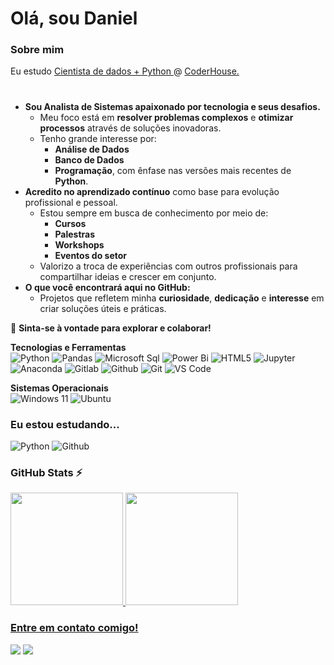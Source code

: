 # Olá, sou <strong>Daniel</strong>

### Sobre mim


<!-- Isso é um comentário, não irá aparecer no seu perfil
(Abaixo você seleciona o curso que você está fazendo no momento) -->

  
<!DOCTYPE html>
<html lang="pt-BR">
<head>
    <meta charset="UTF-8">
    <meta name="viewport" content="width=device-width, initial-scale=1.0">
    <p>
    Eu estudo 
    <a href="https://www.coderhouse.com/br/online/carreira-cientista-de-dados-python" target="_blank">
        Cientista de dados + Python
    </a> 
    @ 
    <a href="https://www.coderhouse.com.br/" target="_blank">
        CoderHouse.
    </a>
</p>

</head>
<body>
    <h1></h1>
    <ul>
        <li><strong>Sou Analista de Sistemas apaixonado por tecnologia e seus desafios.</strong>
            <ul>
                <li>Meu foco está em <strong>resolver problemas complexos</strong> e <strong>otimizar processos</strong> através de soluções inovadoras.</li>
                <li>Tenho grande interesse por:
                    <ul>
                        <li><strong>Análise de Dados</strong></li>
                        <li><strong>Banco de Dados</strong></li>
                        <li><strong>Programação</strong>, com ênfase nas versões mais recentes de <strong>Python</strong>.</li>
                    </ul>
                </li>
            </ul>
        </li>
        <li><strong>Acredito no aprendizado contínuo</strong> como base para evolução profissional e pessoal.
            <ul>
                <li>Estou sempre em busca de conhecimento por meio de:
                    <ul>
                        <li><strong>Cursos</strong></li>
                        <li><strong>Palestras</strong></li>
                        <li><strong>Workshops</strong></li>
                        <li><strong>Eventos do setor</strong></li>
                    </ul>
                </li>
                <li>Valorizo a troca de experiências com outros profissionais para compartilhar ideias e crescer em conjunto.</li>
            </ul>
        </li>
        <li><strong>O que você encontrará aqui no GitHub:</strong>
            <ul>
                <li>Projetos que refletem minha <strong>curiosidade</strong>, <strong>dedicação</strong> e <strong>interesse</strong> em criar soluções úteis e práticas.</li>
            </ul>
        </li>
    </ul>
    <p>🚀 <strong>Sinta-se à vontade para explorar e colaborar!</strong></p>
</body>
</html>


**Tecnologias e Ferramentas**    
![Python](https://img.shields.io/badge/python-3776AB.svg?style=for-the-badge&logo=python&logoColor=white)
![Pandas](https://img.shields.io/badge/pandas-150458.svg?style=for-the-badge&logo=pandas&logoColor=white)
![Microsoft Sql](https://img.shields.io/badge/microsoft%20Sql-CC2927.svg?style=for-the-badge&logo=microsoftsqlserver&logoColor=white)
![Power Bi](https://img.shields.io/badge/Power%20Bi-F2C811.svg?style=for-the-badge&logo=power-bi&logoColor=white)
![HTML5](https://img.shields.io/badge/html5-%23E34F26.svg?style=for-the-badge&logo=html5&logoColor=white)
![Jupyter](https://img.shields.io/badge/jupyter-F37626.svg?style=for-the-badge&logo=jupyter&logoColor=white)
![Anaconda](https://img.shields.io/badge/anaconda-44A833.svg?style=for-the-badge&logo=anaconda&logoColor=white)
![Gitlab](https://img.shields.io/badge/Gitlab-FC6D26.svg?style=for-the-badge&logo=gitlab&logoColor=white)
![Github](https://img.shields.io/badge/github-181717.svg?style=for-the-badge&logo=github&logoColor=white)
![Git](https://img.shields.io/badge/git-%23F05033.svg?style=for-the-badge&logo=git&logoColor=white)
![VS Code](https://img.shields.io/badge/VS%20Code-0078d7.svg?style=for-the-badge&logo=visual-studio-code&logoColor=white)


**Sistemas Operacionais**   
![Windows 11](https://img.shields.io/badge/windows%2011-0078D4.svg?style=for-the-badge&logo=windows-11&logoColor=white)
![Ubuntu](https://img.shields.io/badge/ubuntu-E95420.svg?style=for-the-badge&logo=ubuntu&logoColor=white)




<!--<strong>----link para icones
https://simpleicons.org/?q=power+bi </strong>-->


<!-- (Já colocar tecnologias do On Demand que aprende no curso)) -->

### Eu estou estudando...   
![Python](https://img.shields.io/badge/python-3776AB.svg?style=for-the-badge&logo=python&logoColor=white)
![Github](https://img.shields.io/badge/github-181717.svg?style=for-the-badge&logo=github&logoColor=white)

### GitHub Stats ⚡   
<div>
<a href="https://github.com/carmodaniel">
<img height="180em" src="https://github-readme-stats.vercel.app/api/top-langs/?username=carmodaniel&layout=compact&langs_count=7&theme=github_dark_dimmed"/>
<img height="180em" src="https://github-readme-stats.vercel.app/api?username=carmodaniel&show_icons=true&theme=github_dark_dimmed&include_all_commits=true&count_private=true"/>
</div>

### Entre em contato comigo!     
<div>
<!--<a href="https://www.youtube.com/seu-usuário-aqui" target="_blank"><img src="https://img.shields.io/badge/YouTube-FF0000?style=for-the-badge&logo=youtube&logoColor=white" target="_blank"></a>-->
<a href="https://www.instagram.com/carmo_daniel/" target="_blank"><img src="https://img.shields.io/badge/-Instagram-%23E4405F?style=for-the-badge&logo=instagram&logoColor=white" target="_blank"></a>
<!--<a href="https://www.twitch.tv/seu-usuário-aqui" target="_blank"><img src="https://img.shields.io/badge/Twitch-9146FF?style=for-the-badge&logo=twitch&logoColor=white" target="_blank"></a>-->
<a href="https://www.linkedin.com/in/carmo-daniel" target="_blank"><img src="https://img.shields.io/badge/-LinkedIn-%230077B5?style=for-the-badge&logo=linkedin&logoColor=white" target="_blank"></a>   
</div>
